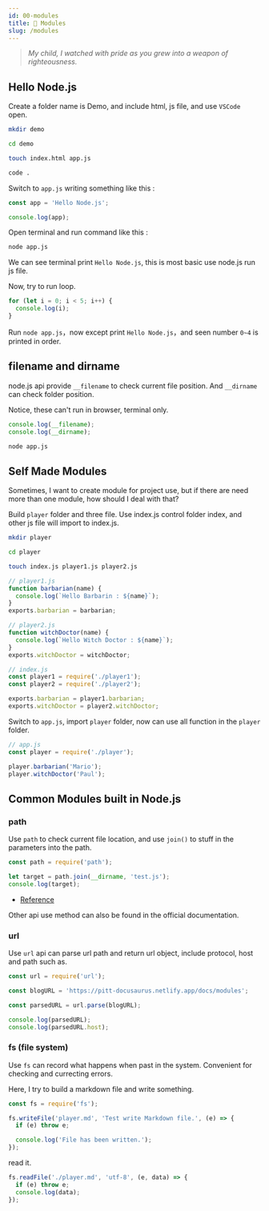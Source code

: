 ```yaml
---
id: 00-modules
title: 🥐 Modules
slug: /modules
---
```


> _My child, I watched with pride as you grew into a weapon of righteousness._

## Hello Node.js

Create a folder name is Demo, and include html, js file, and use `VSCode` open.

```bash
mkdir demo

cd demo

touch index.html app.js

code .
```

Switch to `app.js` writing something like this :

```javascript
const app = 'Hello Node.js';

console.log(app);
```

Open terminal and run command like this :

```bash
node app.js
```

We can see terminal print `Hello Node.js`, this is most basic use node.js run js file.

Now, try to run loop.

```javascript
for (let i = 0; i < 5; i++) {
  console.log(i);
}
```

Run `node app.js`，now except print `Hello Node.js`，and seen number `0~4` is printed in order.

## filename and dirname

node.js api provide `__filename` to check current file position. And `__dirname` can check folder position.

Notice, these can't run in browser, terminal only.

```javascript
console.log(__filename);
console.log(__dirname);
```

```bash
node app.js
```

## Self Made Modules

Sometimes, I want to create module for project use, but if there are need more than one module, how should I deal with that?

Build `player` folder and three file. Use index.js control folder index, and other js file will import to index.js.

```bash
mkdir player

cd player

touch index.js player1.js player2.js
```

```javascript
// player1.js
function barbarian(name) {
  console.log(`Hello Barbarin : ${name}`);
}
exports.barbarian = barbarian;

// player2.js
function witchDoctor(name) {
  console.log(`Hello Witch Doctor : ${name}`);
}
exports.witchDoctor = witchDoctor;

// index.js
const player1 = require('./player1');
const player2 = require('./player2');

exports.barbarian = player1.barbarian;
exports.witchDoctor = player2.witchDoctor;
```

Switch to `app.js`, import `player` folder, now can use all function in the `player` folder.

```javascript
// app.js
const player = require('./player');

player.barbarian('Mario');
player.witchDoctor('Paul');
```

## Common Modules built in Node.js

### path

Use `path` to check current file location, and use `join()` to stuff in the parameters into the path.

```javascript
const path = require('path');

let target = path.join(__dirname, 'test.js');
console.log(target);
```

- [Reference](https://nodejs.org/docs/latest/api/path.html#pathjoinpaths)

Other api use method can also be found in the official documentation.

### url

Use `url` api can parse url path and return url object, include protocol, host and path such as.

```javascript
const url = require('url');

const blogURL = 'https://pitt-docusaurus.netlify.app/docs/modules';

const parsedURL = url.parse(blogURL);

console.log(parsedURL);
console.log(parsedURL.host);
```

### fs (file system)

Use `fs` can record what happens when past in the system. Convenient for checking and currecting errors.

Here, I try to build a markdown file and write something.

```javascript
const fs = require('fs');

fs.writeFile('player.md', 'Test write Markdown file.', (e) => {
  if (e) throw e;

  console.log('File has been written.');
});
```

read it.

```javascript
fs.readFile('./player.md', 'utf-8', (e, data) => {
  if (e) throw e;
  console.log(data);
});
```

